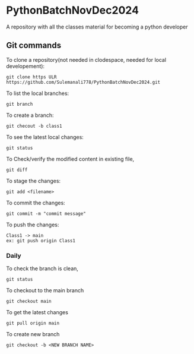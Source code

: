 # PythonBatchNovDec2024

A repository with all the classes material for becoming a python developer


## Git commands

To clone a repository(not needed in clodespace, needed for local developement):

    git clone https ULR https://github.com/Sulemanali778/PythonBatchNovDec2024.git

To list the local branches:

    git branch

To create a branch:

    git checout -b class1

To see the latest local changes:

    git status

To Check/verify the modified content in existing file,

    git diff

To stage the changes:

    git add <filename>


To commit the changes:

    git commit -m "commit message"

To push the changes:

    Class1 -> main
    ex: git push origin Class1


### Daily

To check the branch is clean,

    git status

To checkout to the main branch

    git checkout main

To get the latest changes

    git pull origin main

To create new branch

    git checkout -b <NEW BRANCH NAME>
